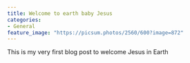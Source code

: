 ```yaml
---
title: Welcome to earth baby Jesus
categories:
- General
feature_image: "https://picsum.photos/2560/600?image=872"
---
```


This is my very first blog post to welcome Jesus in Earth
